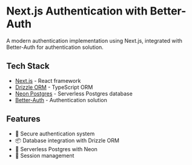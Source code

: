 # Next.js Authentication with Better-Auth

A modern authentication implementation using Next.js, integrated with Better-Auth for authentication solution.

## Tech Stack

- [Next.js](https://nextjs.org/) - React framework
- [Drizzle ORM](https://orm.drizzle.team/) - TypeScript ORM
- [Neon Postgres](https://neon.tech/) - Serverless Postgres database
- [Better-Auth](https://www.better-auth.com/) - Authentication solution

## Features

- 🔐 Secure authentication system
- 📦 Database integration with Drizzle ORM
- 🚀 Serverless Postgres with Neon
- 🔄 Session management

